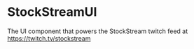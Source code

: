 # StockStreamUI
The UI component that powers the StockStream twitch feed at https://twitch.tv/stockstream
